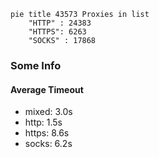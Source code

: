 
```mermaid
pie title 43573 Proxies in list
    "HTTP" : 24383
    "HTTPS": 6263
    "SOCKS" : 17868
```

### Some Info
#### Average Timeout

- mixed: 3.0s
- http: 1.5s
- https: 8.6s
- socks: 6.2s